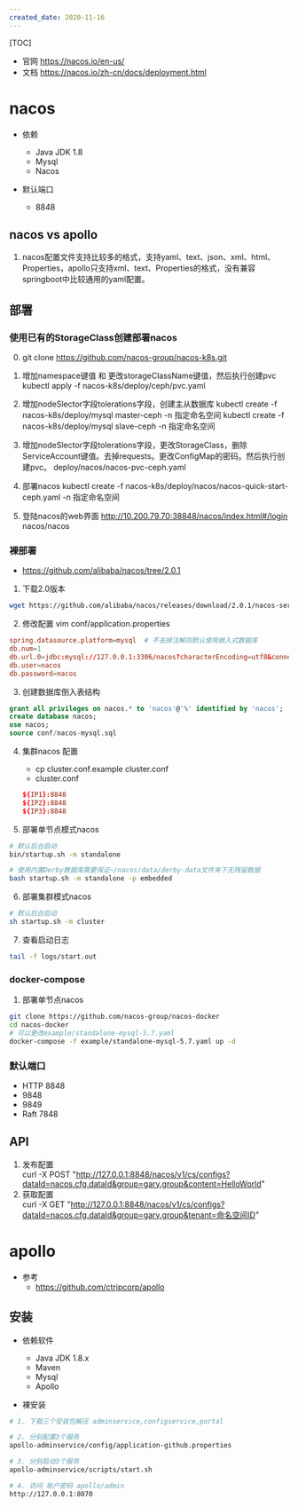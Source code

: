 ```yaml
---
created_date: 2020-11-16
---
```


[TOC]

- 官网 https://nacos.io/en-us/
- 文档 https://nacos.io/zh-cn/docs/deployment.html

# nacos

- 依赖

  - Java JDK 1.8
  - Mysql
  - Nacos

- 默认端口

  - 8848

## nacos vs apollo

1. nacos配置文件支持比较多的格式，支持yaml、text、json、xml、html、Properties，apollo只支持xml、text、Properties的格式，没有兼容springboot中比较通用的yaml配置。

## 部署

### 使用已有的StorageClass创建部署nacos

0. git clone https://github.com/nacos-group/nacos-k8s.git

1. 增加namespace键值 和 更改storageClassName键值，然后执行创建pvc
   kubectl apply -f nacos-k8s/deploy/ceph/pvc.yaml

2. 增加nodeSlector字段tolerations字段，创建主从数据库
   kubectl create -f nacos-k8s/deploy/mysql master-ceph -n 指定命名空间
   kubectl create -f nacos-k8s/deploy/mysql slave-ceph -n 指定命名空间

3. 增加nodeSlector字段tolerations字段，更改StorageClass，删除ServiceAccount键值。去掉requests。更改ConfigMap的密码。然后执行创建pvc。
   deploy/nacos/nacos-pvc-ceph.yaml

4. 部署nacos
   kubectl create -f nacos-k8s/deploy/nacos/nacos-quick-start-ceph.yaml -n 指定命名空间

5. 登陆nacos的web界面
   http://10.200.79.70:38848/nacos/index.html#/login
   nacos/nacos

### 裸部署

- https://github.com/alibaba/nacos/tree/2.0.1

1. 下载2.0版本

```bash
wget https://github.com/alibaba/nacos/releases/download/2.0.1/nacos-server-2.0.1.tar.gz
```

2. 修改配置
   vim conf/application.properties

```conf
spring.datasource.platform=mysql  # 不去掉注解则默认使用嵌入式数据库
db.num=1
db.url.0=jdbc:mysql://127.0.0.1:3306/nacos?characterEncoding=utf8&connectTimeout=1000&socketTimeout=3000&autoReconnect=true
db.user=nacos
db.password=nacos
```

3. 创建数据库倒入表结构

```sql
grant all privileges on nacos.* to 'nacos'@'%' identified by 'nacos';
create database nacos;
use nacos;
source conf/nacos-mysql.sql
```

4. 集群nacos 配置

   - cp cluster.conf.example cluster.conf
   - cluster.conf

   ```conf
   ${IP1}:8848
   ${IP2}:8848
   ${IP3}:8848
   ```

5. 部署单节点模式nacos

```bash
# 默认后台启动
bin/startup.sh -m standalone

# 使用内置Derby数据库需要保证~/nacos/data/derby-data文件夹下无残留数据
bash startup.sh -m standalone -p embedded

```

6. 部署集群模式nacos

```bash
# 默认后台启动
sh startup.sh -m cluster
```

7. 查看启动日志

```bash
tail -f logs/start.out
```

### docker-compose

1. 部署单节点nacos

```bash
git clone https://github.com/nacos-group/nacos-docker
cd nacos-docker
# 可以更改example/standalone-mysql-5.7.yaml
docker-compose -f example/standalone-mysql-5.7.yaml up -d
```

### 默认端口

- HTTP 8848
- 9848
- 9849
- Raft 7848

## API

1. 发布配置\
   curl -X POST "http://127.0.0.1:8848/nacos/v1/cs/configs?dataId=nacos.cfg.dataId&group=gary.group&content=HelloWorld"
2. 获取配置\
   curl -X GET "http://127.0.0.1:8848/nacos/v1/cs/configs?dataId=nacos.cfg.dataId&group=gary.group&tenant=命名空间ID"

# apollo

- 参考
  - https://github.com/ctripcorp/apollo

## 安装

- 依赖软件

  - Java JDK 1.8.x
  - Maven
  - Mysql
  - Apollo

- 裸安装

```bash
# 1. 下载三个安装包解压 adminservice,configservice,portal

# 2. 分别配置3个服务
apollo-adminservice/config/application-github.properties

# 3. 分别启动3个服务
apollo-adminservice/scripts/start.sh

# 4. 访问 账户密码 apollo/admin
http://127.0.0.1:8070
```

